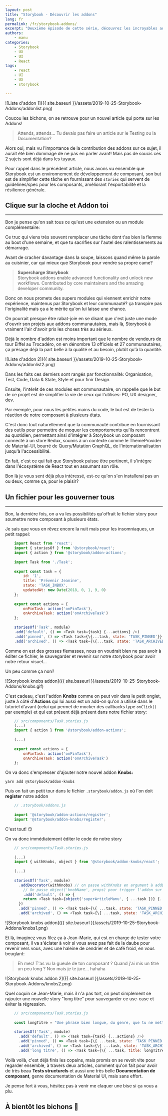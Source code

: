 ```yaml
---
layout: post
title: "Storybook - Découvrir les addons"
lang: fr
permalink: /fr/storybook-addons/
excerpt: "Deuxième épisode de cette série, découvrez les incroyables addons sur Storybook, c'est juste des gamebreakers."
authors:
    - manu
categories:
    - Storybook
    - UX
    - UI
    - React
tags:
    - react
    - UI
    - UX
    - storybook

---
```


![Liste d'addon 1]({{ site.baseurl }}/assets/2019-10-25-Storybook-Addons/addonlist.png)

Coucou les bichons, on se retrouve pour un nouvel article qui porte sur les Addons!

> Attends, attends... Tu devais pas faire un article sur le Testing ou la Documentation?

Alors oui, mais vu l'importance de la contribution des addons sur ce sujet, il aurait été bien dommage de ne pas en parler avant! Mais pas de soucis ces 2 sujets sont déjà dans les tuyaux.


Pour rappel dans le précédent article, nous avons vu ensemble que Storybook est un environnement de développement de composant, son but est de simplifier cette tâche en fournissant des `stories` qui servent de guidelines/spec pour les composants, améliorant l'exportabilité et la résilience générale.


## Clique sur la cloche et Addon toi

---

Bon je pense qu'on sait tous ce qu'est une extension ou un module complémentaire: 

Ce truc qui viens très souvent remplacer une tâche dont t'as bien la flemme au bout d'une semaine, et que tu sacrifies sur l'autel des ralentissements au démarrage.

Avant de cracher davantage dans la soupe, laissons quand même la parole au cuisinier, car qui mieux que Storybook pour vendre sa propre came?

> **Supercharge Storybook**  
Storybook addons enable advanced functionality and unlock new workflows. Contributed by core maintainers and the amazing developer community.

Donc on nous promets des supers modules qui viennent enrichir notre expérience, maintenus par Storybook et leur communauté? ça transpire pas l'originalité mais ça a le mérite qu'on lui laisse une chance.

On pourrait presque être rabat-joie en se disant que c'est juste une mode d'ouvrir son projets aux addons communautaires, mais là, Storybook à vraiment l'air d'avoir pris les choses très au sérieux.


Déjà le nombre d'addon est moins important que le nombre de vendeurs de tour Eiffel au Trocadéro, on en dénombre 13 officiels et 27 communautaires, ça présage déjà la part belle à la qualité et au besoin, plutôt qu'à la quantité.

![Liste d'addon 2]({{ site.baseurl }}/assets/2019-10-25-Storybook-Addons/addonlist2.png)

Dans les faits ces derniers sont rangés par fonctionnalité: Organisation, Test, Code, Data & State, Style et pour finir Design.


Ensuite, l'intérêt de ces modules est communautaire, on rappelle que le but de ce projet est de simplifier la vie de ceux qui l'utilises: PO, UX designer, dev. 

Par exemple, pour nous les petites mains du code, le but est de tester la réaction de notre composant à plusieurs états.


C'est donc tout naturellement que la communauté contribue en fournissant des outils pour permettre de moquer les comportements qu'ils rencontrent au quotidien, permettant ainsi d'intégrer à Storybook un composant connecté à un store Redux, soumis à un contexte comme le ThemeProvider de Material-UI, bourré de Query/Mutation GraphQL, de l'internationalisation jusqu'à l'accessibilité. 

En fait, c'est ce qui fait que Storybook puisse être pertinent, il s'intègre dans l'écosystème de React tout en assumant son rôle.


Bon là je vous sent déjà plus intéressé, est-ce qu'on s'en installerai pas un ou deux, comme ça, pour le plaisir?


## Un fichier pour les gouverner tous

---

Bon, la dernière fois, on a vu les possibilités qu'offrait le fichier story pour soumettre notre composant à plusieurs états.

Je sais que vous en rêvez encore la nuit mais pour les insomniaques, un petit rappel:

```javascript
    import React from 'react';
    import { storiesOf } from '@storybook/react';
    import { action } from '@storybook/addon-actions';
    
    import Task from './Task';
    
    export const task = {
        id: '1',
        title: 'Prévenir Jeanine',
        state: 'TASK_INBOX',
        updatedAt: new Date(2018, 0, 1, 9, 0)
    };
    
    export const actions = {
        onPinTask: action('onPinTask'),
        onArchiveTask: action('onArchiveTask')
    };
    
    storiesOf('Task', module)
    .add('default', () => <Task task={task} {...actions} />)
    .add('pinned', () => <Task task={\{...task, state: 'TASK_PINNED'}} {...actions} />)
    .add('archived', () => <Task task={\{...task, state: 'TASK_ARCHIVED'}} {...actions} />);
```
Comme on est des grosses flemasses, nous on voudrait bien ne pas avoir à éditer ce fichier, le sauvegarder et revenir sur notre storybook pour avoir notre retour visuel...

Un peu comme ça non?

![Storybook knobs addon]({{ site.baseurl }}/assets/2019-10-25-Storybook-Addons/knobs.gif)

C'est cadeau, c'est l'addon **Knobs** comme on peut voir dans le petit onglet, juste à côté d'**Actions** qui lui aussi est un add-on qu'on a utilisé dans le tutoriel d'avant (celui qui permet de mocker des callbacks type `onClick()` par exemple) et qui est présent déjà présent dans notre fichier story:
```javascript
    // src/components/Task.stories.js
    (...)
    import { action } from '@storybook/addon-actions';
    
    (...)
    
    export const actions = {
        onPinTask: action('onPinTask'),
        onArchiveTask: action('onArchiveTask')
    };
```
On va donc s'empresser d'ajouter notre nouvel addon **Knobs:**

`yarn add @storybook/addon-knobs`

Puis on fait un petit tour dans le fichier `.storybook/addon.js` où l'on doit **register** notre addon
```javascript
    // .storybook/addons.js
    
    import '@storybook/addon-actions/register';
    import '@storybook/addon-knobs/register';
```
C'est tout! 😏

On va donc immédiatement éditer le code de notre story
```javascript
    // src/components/Task.stories.js
    
    (...)
    import { withKnobs, object } from '@storybook/addon-knobs/react';
    
    (...)
    
    storiesOf('Task', module)
      .addDecorator(withKnobs) // on passe withKnobs en argument à addDecorator()
    	// On passe object('knobName', props) pour trigger l'addon sur l'UI Storybook
    	.add('default', () => {
        return <Task task={object('superArticleManu', { ...task })} {...actions} />;
      })
      .add('pinned', () => <Task task={\{ ...task, state: 'TASK_PINNED' }} {...actions} />)
      .add('archived', () => <Task task={\{ ...task, state: 'TASK_ARCHIVED' }} {...actions} />);
```
![Storybook knobs addon]({{ site.baseurl }}/assets/2019-10-25-Storybook-Addons/knobs1.png)

Et là, imaginez vous filez ça à Jean-Marie, qui est en charge de tester votre composant, il va s'éclater à voir si vous avez pas fait de la daube pour revenir vers vous, avec une haleine de cendrier et de café froid, en vous beuglant:

> Eh mec! T'as vu la gueule de ton composant ? Quand j'ai mis un titre un peu long ? Non mais je te jure... hahaha 

![Storybook knobs addon 2]({{ site.baseurl }}/assets/2019-10-25-Storybook-Addons/knobs2.png)

Quel coquin ce Jean-Marie, mais il n'a pas tort, on peut simplement se rajouter une nouvelle story "long titre" pour sauvegarder ce use-case et éviter la régression.
```javascript
    // src/components/Task.stories.js
    
    const longTitre = "Une phrase bien longue, du genre, que tu ne mettras jamais dans une tâche à faire, mais là Charles Edouard il tiens un truc t'inquiètes"
    
    storiesOf('Task', module)
      .add('default', () => <Task task={task} {...actions} />)
      .add('pinned', () => <Task task={\{ ...task, state: 'TASK_PINNED' }} {...actions} />)
      .add('archived', () => <Task task={\{ ...task, state: 'TASK_ARCHIVED' }} {...actions} />)
      .add('long titre', () => <Task task={\{ ...task, title: longTitre }} {...actions} />);
```

Voilà voilà, c'est déjà finis les copains, mais promis on se revoit vite pour regarder ensemble, à travers deux articles, comment qu'on fait pour avoir de très beau **Tests structurels** et aussi une très belle **Documentation de composant**, genre documentation de Material UI, mais sans effort.

Je pense fort à vous, hésitez pas à venir me claquer une bise si ça vous a plu. 

## À bientôt les bichons 👋
